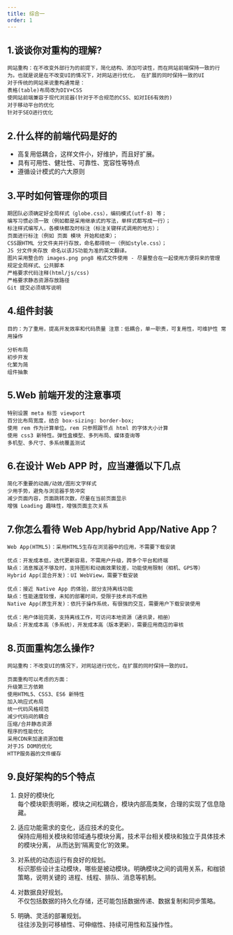 ```yaml
---
title: 综合一
order: 1
---
```


## 1.谈谈你对重构的理解?
```
网站重构：在不改变外部行为的前提下，简化结构、添加可读性，而在网站前端保持一致的行为。也就是说是在不改变UI的情况下，对网站进行优化， 在扩展的同时保持一致的UI
对于传统的网站来说重构通常是：
表格(table)布局改为DIV+CSS
使网站前端兼容于现代浏览器(针对于不合规范的CSS、如对IE6有效的)
对于移动平台的优化
针对于SEO进行优化
```

## 2.什么样的前端代码是好的
+ 高复用低耦合，这样文件小，好维护，而且好扩展。
+ 具有可用性、健壮性、可靠性、宽容性等特点
+ 遵循设计模式的六大原则
  
## 3.平时如何管理你的项目
```
期团队必须确定好全局样式（globe.css），编码模式(utf-8) 等；
编写习惯必须一致（例如都是采用继承式的写法，单样式都写成一行）；
标注样式编写人，各模块都及时标注（标注关键样式调用的地方）；
页面进行标注（例如 页面 模块 开始和结束）；
CSS跟HTML 分文件夹并行存放，命名都得统一（例如style.css）；
JS 分文件夹存放 命名以该JS功能为准的英文翻译。
图片采用整合的 images.png png8 格式文件使用 - 尽量整合在一起使用方便将来的管理
规定全局样式、公共脚本
严格要求代码注释(html/js/css)
严格要求静态资源存放路径
Git 提交必须填写说明
```


## 4.组件封装
```
目的：为了重用，提高开发效率和代码质量 注意：低耦合，单一职责，可复用性，可维护性 常用操作

分析布局
初步开发
化繁为简
组件抽象
```
## 5.Web 前端开发的注意事项
```
特别设置 meta 标签 viewport
百分比布局宽度，结合 box-sizing: border-box;
使用 rem 作为计算单位。rem 只参照跟节点 html 的字体大小计算
使用 css3 新特性。弹性盒模型、多列布局、媒体查询等
多机型、多尺寸、多系统覆盖测试
```

## 6.在设计 Web APP 时，应当遵循以下几点
```
简化不重要的动画/动效/图形文字样式
少用手势，避免与浏览器手势冲突
减少页面内容，页面跳转次数，尽量在当前页面显示
增强 Loading 趣味性，增强页面主次关系
```

## 7.你怎么看待 Web App/hybrid App/Native App？
```
Web App(HTML5)：采用HTML5生存在浏览器中的应用，不需要下载安装

优点：开发成本低，迭代更新容易，不需用户升级，跨多个平台和终端
缺点：消息推送不够及时，支持图形和动画效果较差，功能使用限制（相机、GPS等）
Hybrid App(混合开发)：UI WebView，需要下载安装

优点：接近 Native App 的体验，部分支持离线功能
缺点：性能速度较慢，未知的部署时间，受限于技术尚不成熟
Native App(原生开发)：依托于操作系统，有很强的交互，需要用户下载安装使用

优点：用户体验完美，支持离线工作，可访问本地资源（通讯录，相册）
缺点：开发成本高（多系统），开发成本高（版本更新），需要应用商店的审核
```
## 8.页面重构怎么操作?
```
网站重构：不改变UI的情况下，对网站进行优化，在扩展的同时保持一致的UI。

页面重构可以考虑的方面：
升级第三方依赖
使用HTML5、CSS3、ES6 新特性
加入响应式布局
统一代码风格规范
减少代码间的耦合
压缩/合并静态资源
程序的性能优化
采用CDN来加速资源加载
对于JS DOM的优化
HTTP服务器的文件缓存
```

## 9.良好架构的5个特点
1. 良好的模块化  
  每个模块职责明晰，模块之间松耦合，模块内部高类聚，合理的实现了信息隐藏。

2. 适应功能需求的变化，适应技术的变化。  
  保持应用相关模块和领域通与模块分离，技术平台相关模块和独立于具体技术的模块分离，
  从而达到‘隔离变化’的效果。 

3. 对系统的动态运行有良好的规划。  
  标识那些设计主动模块，哪些是被动模块。明确模块之间的调用关系，和枷锁策略，说明关键的
  进程、线程、排队、消息等机制。

4. 对数据良好规划。   
   不仅包括数据的持久化存储，还可能包括数据传递、数据复制和同步策略。

5. 明确、灵活的部署规划。  
   往往涉及到可移植性、可伸缩性、持续可用性和互操作性。

   






















